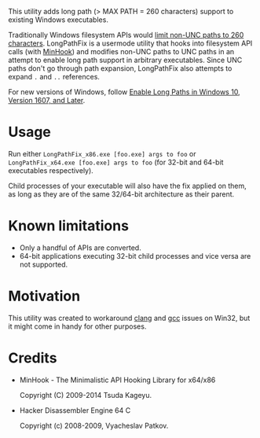 This utility adds long path (> MAX PATH = 260 characters) support to existing Windows executables.

Traditionally Windows filesystem APIs would [limit non-UNC paths to 260 characters](https://docs.microsoft.com/en-us/windows/win32/fileio/naming-a-file#maximum-path-length-limitation). LongPathFix is a usermode utility that hooks into filesystem API calls (with [MinHook](https://github.com/TsudaKageyu/minhook)) and modifies non-UNC paths to UNC paths in an attempt to enable long path support in arbitrary executables. Since UNC paths don't go through path expansion, LongPathFix also attempts to expand `.` and `..` references.

For new versions of Windows, follow [Enable Long Paths in Windows 10, Version 1607, and Later](https://docs.microsoft.com/en-us/windows/win32/fileio/naming-a-file#enable-long-paths-in-windows-10-version-1607-and-later).

Usage
=====

Run either `LongPathFix_x86.exe [foo.exe] args to foo` or `LongPathFix_x64.exe [foo.exe] args to foo` (for 32-bit and 64-bit executables respectively).

Child processes of your executable will also have the fix applied on them, as long as they are of the same 32/64-bit architecture as their parent.

Known limitations
=================

* Only a handful of APIs are converted.
* 64-bit applications executing 32-bit child processes and vice versa are not supported.

Motivation
==========

This utility was created to workaround [clang](http://llvm.org/bugs/show_bug.cgi?id=20440) and [gcc](https://gcc.gnu.org/bugzilla/show_bug.cgi?id=61922) issues on Win32, but it might come in handy for other purposes.

Credits
=======

* MinHook - The Minimalistic API Hooking Library for x64/x86
 
  Copyright (C) 2009-2014 Tsuda Kageyu.

* Hacker Disassembler Engine 64 C

  Copyright (c) 2008-2009, Vyacheslav Patkov.
